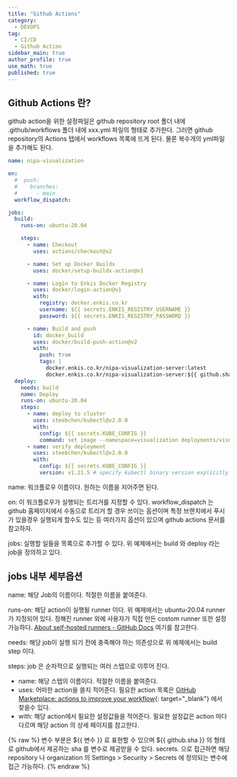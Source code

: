 ```yaml
---
title: "Github Actions"
category:
  - DEVOPS
tag:
  - CI/CD
  - Github Action
sidebar_main: true
author_profile: true
use_math: true
published: true
---
```


## Github Actions 란?


github action을 위한 설정파일은 github repository root 폴더 내에 .github/workflows 폴더 내에 xxx.yml 파일의 형태로 추가한다. 그러면 github repository의 Actions 탭에서 workflows 목록에 뜨게 된다. 물론 복수개의 yml파일을 추가해도 된다.


```yaml
name: nipa-visualization

on:
  #  push:
  #    branches:  
  #      - main  
  workflow_dispatch:

jobs:
  build:
    runs-on: ubuntu-20.04

    steps:
      - name: Checkout
        uses: actions/checkout@v2

      - name: Set up Docker Buildx
        uses: docker/setup-buildx-action@v1

      - name: Login to Enkis Docker Registry
        uses: docker/login-action@v1
        with:
          registry: docker.enkis.co.kr
          username: ${{ secrets.ENKIS_REGISTRY_USERNAME }}
          password: ${{ secrets.ENKIS_REGISTRY_PASSWORD }}

      - name: Build and push
        id: docker_build
        uses: docker/build-push-action@v2
        with:
          push: true
          tags: |
            docker.enkis.co.kr/nipa-visualization-server:latest
            docker.enkis.co.kr/nipa-visualization-server:${{ github.sha }}
  deploy:
    needs: build
    name: Deploy
    runs-on: ubuntu-20.04
    steps:
      - name: deploy to cluster
        uses: steebchen/kubectl@v2.0.0
        with:
          config: ${{ secrets.KUBE_CONFIG }}
          command: set image --namespace=visualization deployments/visualization-server-rams-deployment visualization-server=docker.enkis.co.kr/nipa-visualization-server:${{ github.sha }}
      - name: verify deployment
        uses: steebchen/kubectl@v2.0.0
        with:
          config: ${{ secrets.KUBE_CONFIG }}
          version: v1.21.5 # specify kubectl binary version explicitly          command: rollout status --namespace=visualization deployments/visualization-server-rams-deployment
```

name: 워크플로우 이름이다. 원하는 이름을 지어주면 된다.

on: 이 워크플로우가 실행되는 트리거를 지정할 수 있다. workflow_dispatch 는 github 홈페이지에서 수동으로 트리거 할 경우 쓰이는 옵션이며 특정 브랜치에서 푸시가 있을경우 실행되게 할수도 있는 등 여러가지 옵션이 있으며 github actions 문서를 참고하자.

jobs: 실행할 일들을 목록으로 추가할 수 있다. 위 예제에서는 build 와 deploy 라는 job을 정의하고 있다.

## jobs 내부 세부옵션

name: 해당 Job의 이름이다. 적절한 이름을 붙여준다.

runs-on: 해당 action이 실행될 runner 이다. 위 예제에서는 ubuntu-20.04 runner가 지정되어 있다. 정해진 runner 외에 사용자가 직접 만든 costom runner 또한 설정 가능하다. [About self-hosted runners - GitHub Docs](https://docs.github.com/en/actions/hosting-your-own-runners/about-self-hosted-runners) 여기를 참고한다.

needs: 해당 job이 실행 되기 전에 충족해야 하는 의존성으로 위 예제에서는 build step 이다.

steps: job 은 순차적으로 실행되는 여러 스텝으로 이루어 진다.

* name: 해당 스텝의 이름이다. 적절한 이름을 붙여준다.  
* uses: 어떠한 action을 쓸지 적어준다. 필요한 action 목록은 [GitHub Marketplace: actions to improve your workflow](https://docs.github.com/en/actions/hosting-your-own-runners/about-self-hosted-runners){: target="_blank"} 에서 찾을수 있다.  
* with: 해당 action에서 필요한 설정값들을 적어준다. 필요한 설정값은 action 마다 다르며 해당 action 의 상세 페이지를 참고한다.

{% raw %}
변수 부분은 ${{  변수  }} 로 표현할 수 있으며 ${{ github.sha }}  의 형태로 github에서 제공하는 sha  를 변수로 제공받을 수 있다. secrets.   으로 접근하면 해당 repository 나 organization 의 Settings > Security > Secrets 에 정의되는 변수에 접근 가능하다.
{% endraw %}